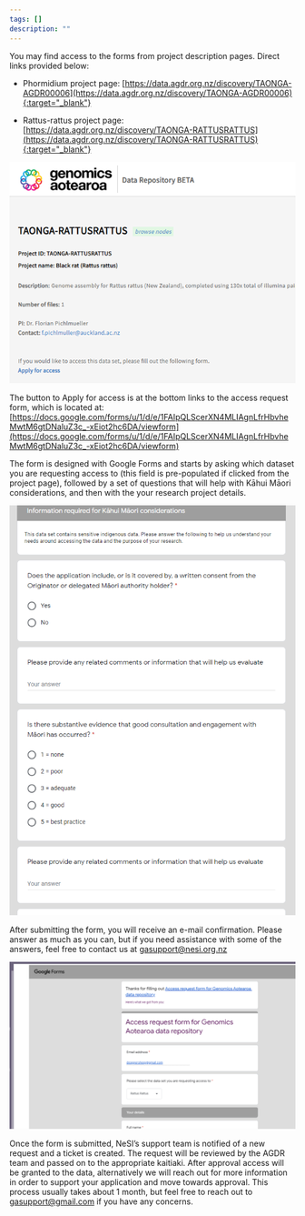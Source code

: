 ```yaml
---
tags: []
description: ""
---
```


You may find access to the forms from project description pages. Direct links provided below:

- Phormidium project page: [https://data.agdr.org.nz/discovery/TAONGA-AGDR00006](https://data.agdr.org.nz/discovery/TAONGA-AGDR00006){:target="_blank"}

- Rattus-rattus project page: [https://data.agdr.org.nz/discovery/TAONGA-RATTUSRATTUS](https://data.agdr.org.nz/discovery/TAONGA-RATTUSRATTUS){:target="_blank"}

![Alt text](../assets/images/request1.png)

The button to Apply for access is at the bottom links to the access request form, which is located at: [https://docs.google.com/forms/u/1/d/e/1FAIpQLScerXN4MLIAgnLfrHbvheMwtM6gtDNaluZ3c_-xEiot2hc6DA/viewform](https://docs.google.com/forms/u/1/d/e/1FAIpQLScerXN4MLIAgnLfrHbvheMwtM6gtDNaluZ3c_-xEiot2hc6DA/viewform)

The form is designed with Google Forms and starts by asking which dataset you are requesting access to (this field is pre-populated if clicked from the project page), followed by a set of questions that will help with Kāhui Māori considerations, and then with the your research project details.

![Alt text](../assets/images/request2.png)

After submitting the form, you will receive an e-mail confirmation. Please answer as much as you can, but if you need assistance with some of the answers, feel free to contact us at [gasupport@nesi.org.nz](mailto:gasupport@nesi.org.nz)

![Alt text](../assets/images/request3.png)

Once the form is submitted, NeSI’s support team is notified of a new request and a ticket is created. The request will be reviewed by the AGDR team and passed on to the appropriate kaitiaki. After approval access will be granted to the data, alternatively we will reach out for more information in order to support your application and move towards approval. This process usually takes about 1 month, but feel free to reach out to [gasupport@gmail.com](mailtogasupport@gmail.com) if you have any concerns.
